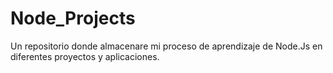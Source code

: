 # Node_Projects
Un repositorio donde almacenare mi proceso de aprendizaje de Node.Js en diferentes proyectos y aplicaciones.
